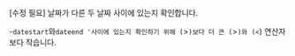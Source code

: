 [수정 필요]
날짜가 다른 두 날짜 사이에 있는지 확인합니다.

-`datestart`와`dateend '사이에 있는지 확인하기 위해 (`>`)보다 더 큰 (`>`)와 (<`) 연산자보다 작습니다.